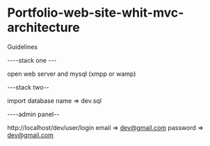 # Portfolio-web-site-whit-mvc-architecture

Guidelines 

----stack one ---

open web server and mysql (xmpp or wamp)


---stack two--

import database 
name => dev.sql


----admin panel--

http://localhost/dev/user/login
email => dev@gmail.com
password => dev@gmail.com

